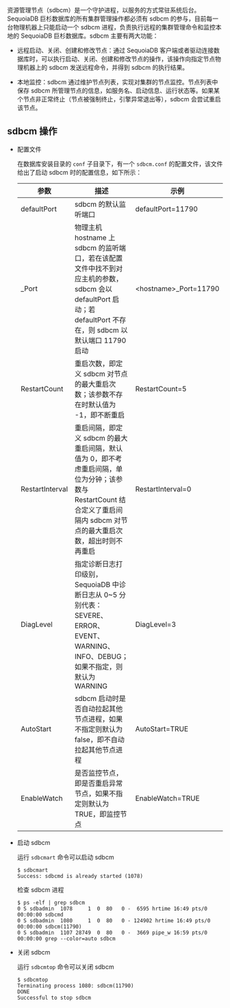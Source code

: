 资源管理节点（sdbcm）是一个守护进程，以服务的方式常驻系统后台。SequoiaDB 巨杉数据库的所有集群管理操作都必须有 sdbcm 的参与，目前每一台物理机器上只能启动一个 sdbcm 进程，负责执行远程的集群管理命令和监控本地的 SequoiaDB 巨杉数据库。sdbcm 主要有两大功能：

- 远程启动、关闭、创建和修改节点：通过 SequoiaDB 客户端或者驱动连接数据库时，可以执行启动、关闭、创建和修改节点的操作，该操作向指定节点物理机器上的 sdbcm 发送远程命令，并得到 sdbcm 的执行结果。

- 本地监控：sdbcm 通过维护节点列表，实现对集群的节点监控。节点列表中保存 sdbcm 所管理节点的信息，如服务名、启动信息、运行状态等。如果某个节点非正常终止（节点被强制终止，引擎异常退出等），sdbcm 会尝试重启该节点。

sdbcm 操作
----

- 配置文件

  在数据库安装目录的 `conf` 子目录下，有一个 `sdbcm.conf` 的配置文件，该文件给出了启动 sdbcm 时的配置信息，如下所示：


  | 参数                  | 描述        | 示例                        |
  |-----------------------|-------------|-----------------------------|
  | defaultPort           | sdbcm 的默认监听端口 | defaultPort=11790  |
  | <hostname>_Port | 物理主机 hostname 上 sdbcm 的监听端口，若在该配置文件中找不到对应主机的参数，sdbcm 会以 defaultPort 启动；若 defaultPort 不存在，则 sdbcm 以默认端口 11790 启动                                    | &lt;hostname&gt;_Port=11790 |
  | RestartCount          | 重启次数，即定义 sdbcm 对节点的最大重启次数；该参数不存在时默认值为 -1，即不断重启                  | RestartCount=5              |
  | RestartInterval       | 重启间隔，即定义 sdbcm 的最大重启间隔，默认值为 0，即不考虑重启间隔，单位为分钟；该参数与 RestartCount 结合定义了重启间隔内 sdbcm 对节点的最大重启次数，超出时则不再重启     | RestartInterval=0           |
  | DiagLevel             | 指定诊断日志打印级别，SequoiaDB 中诊断日志从 0~5 分别代表：SEVERE、ERROR、EVENT、WARNING、INFO、DEBUG；如果不指定，则默认为 WARNING | DiagLevel=3 |
  | AutoStart             | sdbcm 启动时是否自动拉起其他节点进程，如果不指定则默认为 false，即不自动拉起其他节点进程    | AutoStart=TRUE |
  | EnableWatch           | 是否监控节点，即是否重启异常节点，如果不指定则默认为TRUE，即监控节点 | EnableWatch=TRUE |

- 启动 sdbcm

  运行 `sdbcmart` 命令可以启动 sdbcm

  ```lang-bash
  $ sdbcmart
  Success: sdbcmd is already started (1078)
  ```

  检查 sdbcm 进程

  ```lang-bash
  $ ps -elf | grep sdbcm
  0 S sdbadmin  1078     1  0  80   0 -  6595 hrtime 16:49 pts/0    00:00:00 sdbcmd
  0 S sdbadmin  1080     1  0  80   0 - 124902 hrtime 16:49 pts/0   00:00:00 sdbcm(11790)
  0 S sdbadmin  1107 28749  0  80   0 -  3669 pipe_w 16:59 pts/0    00:00:00 grep --color=auto sdbcm
  ```

- 关闭 sdbcm

  运行 `sdbcmtop` 命令可以关闭 sdbcm

  ```lang-bash
  $ sdbcmtop
  Terminating process 1080: sdbcm(11790)
  DONE
  Successful to stop sdbcm
  ```


